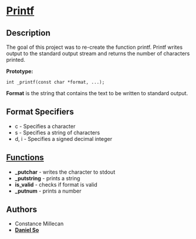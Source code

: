 # [Printf](./_printf.c)

## Description
The goal of this project was to re-create the function printf. Printf writes output to the standard output stream and returns the number of characters printed.

**Prototype:**
```
int _printf(const char *format, ...);
```
**Format** is the string that contains the text to be written to standard output.

## Format Specifiers
* c - Specifies a character
* s - Specifies a string of characters
* d, i - Specifies a signed decimal integer

## [Functions](./helpers.c)
* **\_putchar** - writes the character to stdout
* **\_putstring** - prints a string
* **is\_valid** - checks if format is valid
* **\_putnum** - prints a number

## Authors
* Constance Millecan
* **[Daniel So](https://github.com/djso89)**
